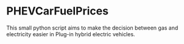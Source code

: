 # PHEVCarFuelPrices
This small python script aims to make the decision between gas and electricity easier in Plug-in hybrid electric vehicles.
